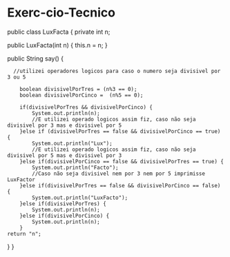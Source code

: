 # Exerc-cio-Tecnico

public class LuxFacta {
  private int n;

  public LuxFacta(int n) {
    this.n = n;
  }

  public String say() {
	  
	  //utilizei operadores logicos para caso o numero seja divisivel por 3 ou 5
	  
		boolean divisivelPorTres = (n%3 == 0);
	    boolean divisivelPorCinco =  (n%5 == 0);
	        
	    if(divisivelPorTres && divisivelPorCinco) {
	    	System.out.println(n);
	    	//E utilizei operado logicos assim fiz, caso não seja divisivel por 3 mas e divisivel por 5
	    }else if (divisivelPorTres == false && divisivelPorCinco == true) {
	    	System.out.println("Lux");
	    	//E utilizei operado logicos assim fiz, caso não seja divisivel por 5 mas e divisivel por 3
	    }else if(divisivelPorCinco == false && divisivelPorTres == true) {
	    	System.out.println("Facto");
	    	//Caso não seja divisivel nem por 3 nem por 5 imprimisse LuxFactor 
	    }else if(divisivelPorTres == false && divisivelPorCinco == false) {
	    	System.out.println("LuxFacto");
	    }else if(divisivelPorTres) {
	    	System.out.println(n);	
	    }else if(divisivelPorCinco) {
	    	System.out.println(n);
	    }
    return "n";
  }
}
